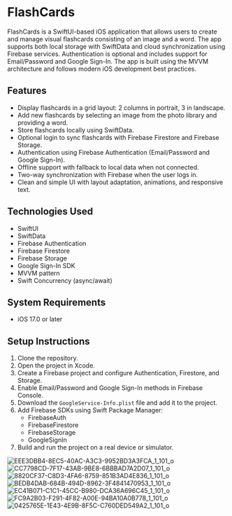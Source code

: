 # FlashCards

FlashCards is a SwiftUI-based iOS application that allows users to create and manage visual flashcards consisting of an image and a word. The app supports both local storage with SwiftData and cloud synchronization using Firebase services. Authentication is optional and includes support for Email/Password and Google Sign-In. The app is built using the MVVM architecture and follows modern iOS development best practices.

## Features

- Display flashcards in a grid layout: 2 columns in portrait, 3 in landscape.
- Add new flashcards by selecting an image from the photo library and providing a word.
- Store flashcards locally using SwiftData.
- Optional login to sync flashcards with Firebase Firestore and Firebase Storage.
- Authentication using Firebase Authentication (Email/Password and Google Sign-In).
- Offline support with fallback to local data when not connected.
- Two-way synchronization with Firebase when the user logs in.
- Clean and simple UI with layout adaptation, animations, and responsive text.

## Technologies Used

- SwiftUI
- SwiftData
- Firebase Authentication
- Firebase Firestore
- Firebase Storage
- Google Sign-In SDK
- MVVM pattern
- Swift Concurrency (async/await)

## System Requirements

- iOS 17.0 or later

## Setup Instructions

1. Clone the repository.
2. Open the project in Xcode.
3. Create a Firebase project and configure Authentication, Firestore, and Storage.
4. Enable Email/Password and Google Sign-In methods in Firebase Console.
5. Download the `GoogleService-Info.plist` file and add it to the project.
6. Add Firebase SDKs using Swift Package Manager:
   - FirebaseAuth
   - FirebaseFirestore
   - FirebaseStorage
   - GoogleSignIn
7. Build and run the project on a real device or simulator.

![EEE3DBB4-8EC5-40AC-A3C3-9952BD3A3FCA_1_101_o](https://github.com/user-attachments/assets/febd2c87-bdb0-4c85-80fb-912a94409072)
![CC7798CD-7F17-43AB-9BE8-6BBBAD7A2D07_1_101_o](https://github.com/user-attachments/assets/b3b2eabf-3cde-4320-adc3-5427b564f012)
![8820CF37-C8D3-4FA6-8759-851B3AD4E836_1_101_o](https://github.com/user-attachments/assets/3245b2cc-c77e-4086-8852-0f9043842675)
![BEDB4DAB-684B-494D-8962-3F4841470953_1_101_o](https://github.com/user-attachments/assets/beb8e1ce-9ddd-41f3-9b3e-58521449022e)
![EC41B071-C1C1-45CC-B980-DCA36A696C45_1_101_o](https://github.com/user-attachments/assets/89758aa7-a6c3-4307-83d8-8b74fe8132e1)
![FC9A2B03-F291-4F82-A00E-94BA10A0B778_1_101_o](https://github.com/user-attachments/assets/db046bfd-3334-4159-b686-9a78fb373c17)
![0425765E-1E43-4E9B-8F5C-C760DED549A2_1_101_o](https://github.com/user-attachments/assets/48116993-aa66-427d-8b23-e1b0d241a1d9)









